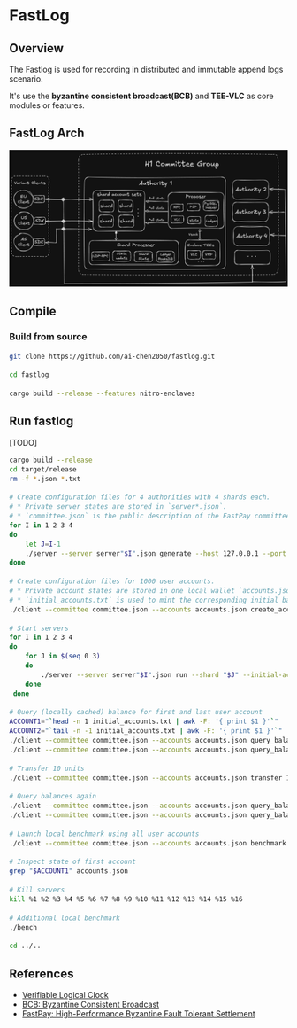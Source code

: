 # FastLog

## Overview

The Fastlog is used for recording in distributed and immutable append logs scenario.    

It's use the **byzantine consistent broadcast(BCB)** and **TEE-VLC** as core modules or features.

## FastLog Arch

![architecture-diagram](./docs/img/architecture-diagram.png)

## Compile

### Build from source

```bash
git clone https://github.com/ai-chen2050/fastlog.git

cd fastlog

cargo build --release --features nitro-enclaves
```

## Run fastlog

[TODO]

```bash
cargo build --release
cd target/release
rm -f *.json *.txt

# Create configuration files for 4 authorities with 4 shards each.
# * Private server states are stored in `server*.json`.
# * `committee.json` is the public description of the FastPay committee.
for I in 1 2 3 4
do
    let J=I-1
    ./server --server server"$I".json generate --host 127.0.0.1 --port 9"$I"00 --proposer 127.0.0.1 --pro-port 809"$J" --shards 4 >> committee.json
done

# Create configuration files for 1000 user accounts.
# * Private account states are stored in one local wallet `accounts.json`.
# * `initial_accounts.txt` is used to mint the corresponding initial balances at startup on the server side.
./client --committee committee.json --accounts accounts.json create_accounts 1000 --initial-funding 100 >> initial_accounts.txt

# Start servers
for I in 1 2 3 4
do
    for J in $(seq 0 3)
    do
        ./server --server server"$I".json run --shard "$J" --initial-accounts initial_accounts.txt --committee committee.json &
    done
 done

# Query (locally cached) balance for first and last user account
ACCOUNT1="`head -n 1 initial_accounts.txt | awk -F: '{ print $1 }'`"
ACCOUNT2="`tail -n -1 initial_accounts.txt | awk -F: '{ print $1 }'`"
./client --committee committee.json --accounts accounts.json query_balance "$ACCOUNT1"
./client --committee committee.json --accounts accounts.json query_balance "$ACCOUNT2"

# Transfer 10 units
./client --committee committee.json --accounts accounts.json transfer 10 --from "$ACCOUNT1" --to "$ACCOUNT2"

# Query balances again
./client --committee committee.json --accounts accounts.json query_balance "$ACCOUNT1"
./client --committee committee.json --accounts accounts.json query_balance "$ACCOUNT2"

# Launch local benchmark using all user accounts
./client --committee committee.json --accounts accounts.json benchmark

# Inspect state of first account
grep "$ACCOUNT1" accounts.json

# Kill servers
kill %1 %2 %3 %4 %5 %6 %7 %8 %9 %10 %11 %12 %13 %14 %15 %16

# Additional local benchmark
./bench

cd ../..
```

## References

* [Verifiable Logical Clock](https://arxiv.org/pdf/2405.13349)
* [BCB: Byzantine Consistent Broadcast](https://www.bc.edu/content/dam/bc1/schools/mcas/cs/pdf/honors-thesis/Thesis_Yifan-Zhang.pdf)
* [FastPay: High-Performance Byzantine Fault Tolerant Settlement](https://arxiv.org/abs/2003.11506)